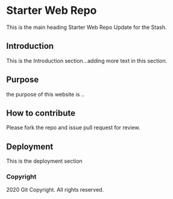 # Starter Web Repo

This is the main heading Starter Web Repo
Update for the Stash.

## Introduction

This is the Introduction section...adding more text in this section.

## Purpose

the purpose of this website is ..

## How to contribute

Please fork the repo and issue pull request for review.

## Deployment

This is the deployment section

### Copyright

2020 Git Copyright. All rights reserved.
